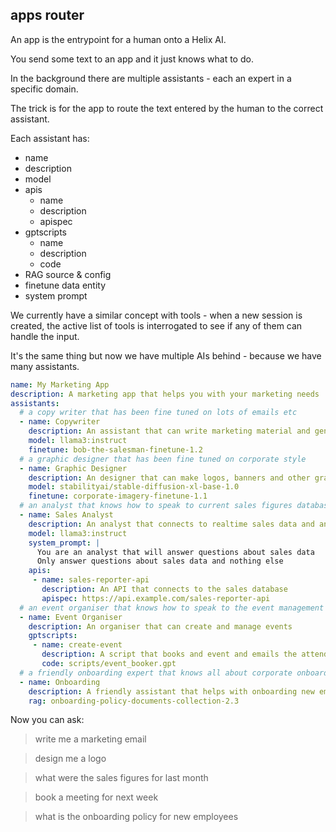 ## apps router

An app is the entrypoint for a human onto a Helix AI.

You send some text to an app and it just knows what to do.

In the background there are multiple assistants - each an expert in a specific domain.

The trick is for the app to route the text entered by the human to the correct assistant.

Each assistant has:

 * name
 * description
 * model
 * apis
   * name
   * description
   * apispec
 * gptscripts
   * name
   * description
   * code
 * RAG source & config
 * finetune data entity
 * system prompt

We currently have a similar concept with tools - when a new session is created, the active list of tools is interrogated to see if any of them can handle the input.

It's the same thing but now we have multiple AIs behind - because we have many assistants.

```yaml
name: My Marketing App
description: A marketing app that helps you with your marketing needs
assistants:
  # a copy writer that has been fine tuned on lots of emails etc
  - name: Copywriter
    description: An assistant that can write marketing material and general copy
    model: llama3:instruct
    finetune: bob-the-salesman-finetune-1.2
  # a graphic designer that has been fine tuned on corporate style
  - name: Graphic Designer
    description: An designer that can make logos, banners and other graphics
    model: stabilityai/stable-diffusion-xl-base-1.0
    finetune: corporate-imagery-finetune-1.1
  # an analyst that knows how to speak to current sales figures database
  - name: Sales Analyst
    description: An analyst that connects to realtime sales data and answers questions about it
    model: llama3:instruct
    system_prompt: |
      You are an analyst that will answer questions about sales data
      Only answer questions about sales data and nothing else
    apis:
     - name: sales-reporter-api
       description: An API that connects to the sales database
       apispec: https://api.example.com/sales-reporter-api
  # an event organiser that knows how to speak to the event management system
  - name: Event Organiser
    description: An organiser that can create and manage events
    gptscripts:
     - name: create-event
       description: A script that books and event and emails the attendees
       code: scripts/event_booker.gpt
  # a friendly onboarding expert that knows all about corporate onboarding policy
  - name: Onboarding 
    description: A friendly assistant that helps with onboarding new employees
    rag: onboarding-policy-documents-collection-2.3
```

Now you can ask:

> write me a marketing email

> design me a logo

> what were the sales figures for last month

> book a meeting for next week

> what is the onboarding policy for new employees